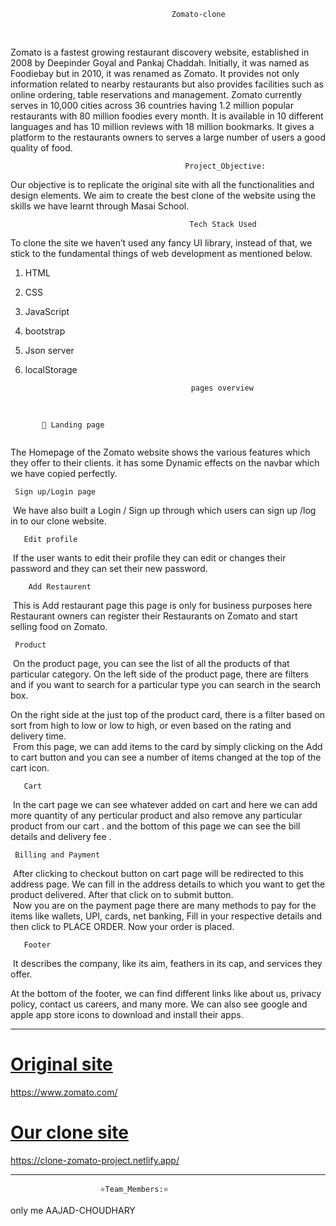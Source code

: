                                         Zomato-clone 
<br>
 <img src="https://blog.ipleaders.in/wp-content/uploads/2021/08/zomato-infinity-dining-916x516-1.jpg" alt="">

Zomato is a fastest growing restaurant discovery website, established in 2008 by Deepinder Goyal and Pankaj Chaddah. Initially, it was named as Foodiebay but in 2010, it was renamed as Zomato. It provides not only information related to nearby restaurants but also provides facilities such as online ordering, table reservations and management. Zomato currently serves in 10,000 cities across 36 countries having 1.2 million popular restaurants with 80 million foodies every month. It is available in 10 different languages and has 10 million reviews with 18 million bookmarks. It gives a platform to the restaurants owners to serves a large number of users a good quality of food.

                                           Project_Objective:

Our objective is to replicate the original site with all the functionalities and design elements. We aim to create the best clone of the website using the skills we have learnt through Masai School. <br>

                                            Tech Stack Used

To clone the site we haven’t used any fancy UI library, instead of that, we stick to the fundamental things of web development as mentioned below.

1. HTML
2. CSS
3. JavaScript
4. bootstrap
5. Json server
6. localStorage
   <br>

                                            pages overview
                                            
                                            
<br>

           🔘 Landing page 

 <img src="https://miro.medium.com/max/1400/1*cC4xxth0H84_xf1_DnZPzA.png" alt="">

The Homepage of the Zomato website shows the various features which they offer to their clients. it has some Dynamic effects on the navbar which we have copied perfectly.<br>

     Sign up/Login page

 <img src="https://miro.medium.com/max/1400/1*wl6qAmD1nRyJR-uCmoMG1g.png" alt="">
 We have also built a Login / Sign up through which users can sign up /log in to our clone website.<br>

       Edit profile 

<img src="https://miro.medium.com/max/1400/1*vSWOIaNG2HXomW91682uJQ.png" alt="">
If the user wants to edit their profile they can edit or changes their password and they can set their new password.<br>

        Add Restaurent 

<img src="https://miro.medium.com/max/1400/1*S7B3sSDxvGuYqcaeFFTAoA.png" alt="">
This is Add restaurant page this page is only for business purposes here Restaurant owners can register their Restaurants on Zomato and start selling food on Zomato.<br>

     Product

<img src="https://miro.medium.com/max/1400/1*3eRbD6AWRgLnPfL7xxrdDg.png" alt="">
On the product page, you can see the list of all the products of that particular category. On the left side of the product page, there are filters and if you want to search for a particular type you can search in the search box.

On the right side at the just top of the product card, there is a filter based on sort from high to low or low to high, or even based on the rating and delivery time. <br>
<img src="https://miro.medium.com/max/1400/1*9f3nTUBH2DPIQjPiAV9vUg.png" alt="">
From this page, we can add items to the card by simply clicking on the Add to cart button and you can see a number of items changed at the top of the cart icon.<br>

       Cart

<img src="https://miro.medium.com/max/1400/1*ydDtODK8o0fQ7EhtwW0IBQ.png" alt="">
In the cart page we can see whatever added on cart and here we can add more quantity of any perticular product and also remove any particular product from our cart . and the bottom of this page we can see the bill details and delivery fee .<br>

     Billing and Payment 

<img src="https://miro.medium.com/max/1400/1*NSyif9vK2XrofLAFftylZQ.png" alt="">
After clicking to checkout button on cart page will be redirected to this address page. We can fill in the address details to which you want to get the product delivered. After that click on to submit button.<br>

<img src="https://miro.medium.com/max/1400/1*viyumYhyRPe1YhfJZp0e6Q.png" alt="">
Now you are on the payment page there are many methods to pay for the items like wallets, UPI, cards, net banking, Fill in your respective details and then click to PLACE ORDER. Now your order is placed.<br>

       Footer

<img src="https://miro.medium.com/max/1400/1*24QrDdmxvXjAgYFe8865AQ.png" alt="">
It describes the company, like its aim, feathers in its cap, and services they offer.

At the bottom of the footer, we can find different links like about us, privacy policy, contact us careers, and many more. We can also see google and apple app store icons to download and install their apps.
<br>

<hr />




# <a href="https://www.zomato.com">Original site </a><br>
 https://www.zomato.com/


 # <a href="https://clone-zomato-project.netlify.app/">Our clone site </a>
 https://clone-zomato-project.netlify.app/





<hr />




                        ⭐Team_Members:⭐
only me AAJAD-CHOUDHARY 


